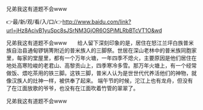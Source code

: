兄弟我这有道题不会www

👉最/新/观/看/入/口/👉http://www.baidu.com/link?url=jHz8AcivB1yuSpc8sJSrNM3GjOR6OSPiMLRbBTcVT1O&wd

兄弟我这有道题不会www　　给人留下深刻印象的是，居住在怒江兰坪白族普米族自治县通甸锣锅箐附近的普米族人的三脚祭。世居在深山老林中的普米族同胞家里，每家的堂屋里，都有一个万年火塘，一年四季不熄火，主要原因是他们居住在地处高寒险峻的老君山、高黎贡山上，四季寒冷多雪。那万年火塘上，有一个经常做饭、煨吃茶用的铁三脚。这铁三脚，普米人认为是世世代代养活他们的神物，就像汉族人的灶神一样，被供奉了起来。
端午节的时候，沱江上也有龙舟，但没有了在江面放歌的爷爷，也没有在江面吹着竹管的翠翠了。


兄弟我这有道题不会www
